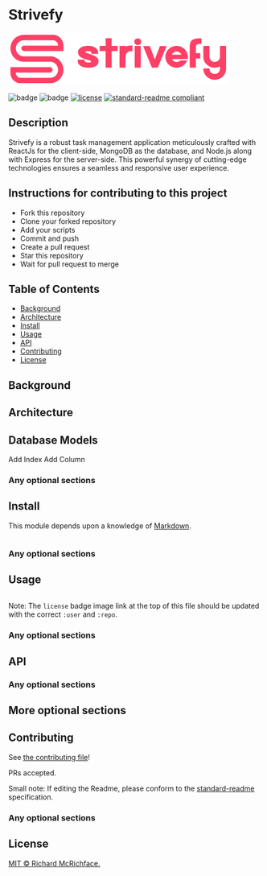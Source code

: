 # Strivefy

![banner](https://github.com/G-V-Utong/strivefy/blob/main/client/public/images/Main%20logo.PNG)

![badge]()
![badge]()
[![license](https://img.shields.io/github/license/G-V-Utong/strivefy.svg)](LICENSE)
[![standard-readme compliant](https://img.shields.io/badge/readme%20style-standard-brightgreen.svg?style=flat-square)](https://github.com/RichardLitt/standard-readme)

## Description

Strivefy is a robust task management application meticulously crafted with ReactJs for the client-side, MongoDB as the database, and Node.js along with Express for the server-side. This powerful synergy of cutting-edge technologies ensures a seamless and responsive user experience.

## Instructions for contributing to this project

- Fork this repository
- Clone your forked repository
- Add your scripts
- Commit and push
- Create a pull request
- Star this repository
- Wait for pull request to merge

## Table of Contents

- [Background](#background)
- [Architecture](#architecture)
- [Install](#install)
- [Usage](#usage)
- [API](#api)
- [Contributing](#contributing)
- [License](#license)

## Background


## Architecture 

## Database Models

 Add Index  Add Column 

### Any optional sections

## Install

This module depends upon a knowledge of [Markdown]().

```
```

### Any optional sections

## Usage

```
```

Note: The `license` badge image link at the top of this file should be updated with the correct `:user` and `:repo`.

### Any optional sections

## API

### Any optional sections

## More optional sections

## Contributing

See [the contributing file](CONTRIBUTING.md)!

PRs accepted.

Small note: If editing the Readme, please conform to the [standard-readme](https://github.com/RichardLitt/standard-readme) specification.

### Any optional sections

## License

[MIT © Richard McRichface.](../LICENSE)
